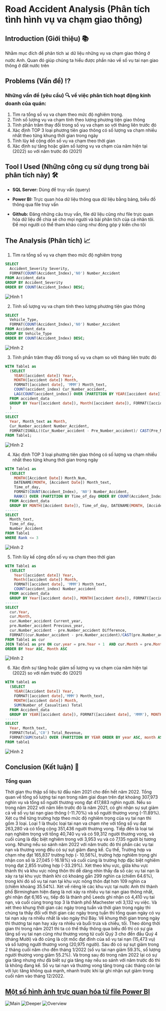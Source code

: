 # Road Accident Analysis (Phân tích tình hình vụ va chạm giao thông)

## Introduction (Giới thiệu) 📚

Nhằm mục đích để phân tích 📊 dữ liệu những vụ va chạm giao thông ở nước Anh. Quan đó giúp chúng ta hiểu được phần nào về số vụ tai nạn giao thông ở đất nước trên

## Problems (Vấn đề) ⁉️

### **Những vấn đề (yêu cầu) 🔍 về việc phân tích hoạt động kinh doanh của quán:**

1. Tìm ra tổng số vụ va chạm theo mức độ nghiêm trọng.
2. Tính số lượng vụ va chạm tính theo lượng phương tiện giao thông
3. Tính phần trăm thay đổi trong số vụ va chạm so với tháng liên trước đó
4. Xác định TOP 3 loại phương tiên giao thông có số lượng va chạm nhiều nhất theo từng khung thời gian trong ngày
5. Tính lũy kế cộng dồn số vụ va chạm theo thời gian
6. Xác định sự tăng hoặc giảm số lượng vụ va chạm của năm hiện tại (2022) so với năm trước đó (2021)

## Tool I Used (Những công cụ sử dụng trong bài phân tích này) 🛠️

- **SQL Server:** Dùng để truy vấn (query)

- **Power BI:** Trực quan hóa dữ liệu thông qua dữ liệu bằng bảng, biểu đồ thông qua file truy vấn 

- **Github:** Đăng những câu truy vấn, file dữ liệu cũng như file trực quan hóa dữ liệu để chia sẻ cho mọi người và bài phân tích của cá nhân tôi. Để mọi người có thể tham khảo cũng như đóng góp ý kiến cho tôi

## The Analysis (Phân tích) 📈

1. Tìm ra tổng số vụ va chạm theo mức độ nghiêm trọng
```sql
SELECT
  Accident_Severity Severity,
  FORMAT(COUNT(Accident_Index),'N0') Number_Accident
FROM Accident_data
GROUP BY Accident_Severity
ORDER BY COUNT(Accident_Index) DESC;
```
![Hình 1](Pictures/1.png)

2. Tính số lượng vụ va chạm tính theo lượng phương tiện giao thông
```sql
SELECT
  Vehicle_Type,
  FORMAT(COUNT(Accident_Index),'N0') Number_Accident
FROM Accident_data
GROUP BY Vehicle_Type
ORDER BY COUNT(Accident_Index) DESC;
```
![Hình 2](Pictures/2.png)

3. Tính phần trăm thay đổi trong số vụ va chạm so với tháng liên trước đó
```sql
WITH Table1 as
  (SELECT 
    YEAR([accident date]) Year,
    MONTH([accident date]) Month,
    FORMAT([accident date], 'MMM') Month_text,
    COUNT(accident_index) Cur_Number_accident,
    LAG(COUNT(accident_index)) OVER (PARTITION BY YEAR([accident date]) ORDER BY MONTH([accident date]) ASC) Pre_Number_accident
  FROM accident_data
  GROUP BY Year([accident date]), Month([accident date]), FORMAT([accident date], 'MMM')
  )
------
SELECT 
  Year, Month_text as Month,
  Cur_Number_accident Number_Accident,
  FORMAT(ISNULL((Cur_Number_accident - Pre_Number_accident)/ CAST(Pre_Number_accident as DECIMAL(10,2)),0),'P2') '% Change'
FROM Table1;
```
![Hình 2](Pictures/3.png)

4. Xác định TOP 3 loại phương tiên giao thông có số lượng va chạm nhiều nhất theo từng khung thời gian trong ngày
```sql
WITH Table1 as
  (SELECT 
    MONTH([Accident Date]) Month_Num,
    DATENAME(MONTH, [Accident Date]) Month_text,
    Time_of_day,
    FORMAT(COUNT(Accident_Index), 'N0') Number_Accident,
    RANK() OVER (PARTITION BY Time_of_day ORDER BY COUNT(Accident_Index) DESC) Rank
  FROM Accident_data
  GROUP BY MONTH([Accident Date]), Time_of_day, DATENAME(MONTH, [Accident Date]))
------
SELECT
  Month_text,
  Time_of_day,
  Number_Accident
FROM Table1
WHERE Rank <= 3
```
![Hình 2](Pictures/4.png)

5. Tính lũy kế cộng dồn số vụ va chạm theo thời gian
```sql
WITH Table1 as
  (SELECT 
    Year([accident date]) Year,
    Month([accident date]) Month,
    FORMAT([accident date], 'MMM') Month_text,
    COUNT(accident_index) Number_accident
  FROM accident_data  
  GROUP BY Year([accident date]), MONTH([accident date]), FORMAT([accident date], 'MMM'))
------
SELECT 
  cur.Year, 
  cur.Month,
  cur.Number_accident Current_year,
  pre.Number_accident Previous_year,
  cur.Number_accident - pre.Number_accident Difference,
  FORMAT((cur.Number_accident - pre.Number_accident)/CAST(pre.Number_accident as DECIMAL(10,2)),'P2') '% Difference'
FROM Table1 as cur
JOIN Table1 as pre ON cur.year = pre.Year + 1  AND cur.Month = pre.Month
ORDER BY Year ASC, Month ASC
```
![Hình 2](Pictures/5.png)

6. Xác định sự tăng hoặc giảm số lượng vụ va chạm của năm hiện tại (2022) so với năm trước đó (2021)
```sql
WITH table1 as
  (SELECT 
    YEAR([Accident Date]) Year,
    FORMAT([accident date],'MMM') Month_text,
    MONTH([accident date]) Month,
    SUM(Number_of_Casualties) Total
  FROM Accident_data
  GROUP BY YEAR([accident date]), FORMAT([accident date], 'MMM'), MONTH([accident date]))
------
SELECT 
  Year, Month_text,
  FORMAT(Total,'C0') Total_Revenue,
  FORMAT(SUM(total) OVER (PARTITION BY YEAR ORDER BY year ASC, month ASC),'C0') Accumulative_Total_Revenue
FROM table1 
```
![Hình 2](Pictures/6.png)

## Conclusion (Kết luận) 📝

### **Tổng quan** 
Thời gian thu thập số liệu từ đầu năm 2021 cho đến hết năm 2022.
Tổng quan về tổng số lượng tai nạn trong năm giai đoạn trên đạt khoảng 307,973 nghìn vụ và tổng số người thương vong đạt 417,883 nghìn người. Nếu so trong năm 2022 với năm liền trước đó là năm 2021, có ghi nhận sự sụt giảm cả về số vụ tai nạn giao thông (-11.70%) và số người thương vong (-11.89%).
Xét cụ thể từng trường hợp theo mức độ nghiêm trọng của vụ tai nạn thì gồm 3 loại. Loại 1 là thuộc loại tai nạn va chạm nhẹ với tổng số vụ đạt 263,280 và có tổng cộng 351,436 người thương vong. Tiếp đến là loại tai nạn nghiêm trọng với tổng 40,740 vụ và có 59,312 người thương vong, và cuối cùng là đặc biệt nghiêm trong với 3,953 vụ và có 7,135 người bị tương vong. Nhưng nếu so sánh năm 2022 với năm trước đó thì phần các vụ tai nạn và thương vong đều có sự sụt giảm đang kể. Cụ thể, Trường hợp va chạm nhẹ đạt 165,837 trường hợp (- 10.56%), trường hợp nghiêm trọng ghi nhận con số là 27,045 (-16.18%) và cuối cùng là trường hợp đặc biệt nghiêm trọng đạt 2,855 trường hợp (-33.29%).
Xét theo khu vực, giữa khu vực thành thị và khu vực nông thôn thì dễ dàng nhìn thấy đa số các vụ tai nạn là xảy ra tại khu vực thành khi có khoảng gần 299 nghìn ca (chiếm 64.6%), trong khi đó số vụ tai nan tại khu vực nông thôn đạt hơn 109 nghìn ca (chiếm khoảng 35.54%).
Xét về riêng lẻ các khu vực tại nước Anh thì thành phố Birmingham hiện đang là nơi xảy ra nhiều vụ tai nạn giao thông nhất, ghi nhận đạt 6,165 vụ, tiếp đó là thành phố Leeds ghi nhận có 4,410 vụ tai nạn, và cuối cùng trong top 3 là thành phố Machester với 3,132 vụ việc.
Và xét theo khung thời gian các ngày trong tuần và thời gian trong ngày thì chúng ta thấy đối với thời gian các ngày trong tuần thì tổng quan ngày có vụ tai nạn xảy ra nhiều nhất là vào ngày thứ Bảy. Về khung thời gian trong ngày thì thương tai nạn hay xảy ra nhiều và buổi trưa và chiều, tối.
Theo dòng thời gian thì trong năm 2021 thì ta có thể thấy thông qua biểu đồ thì có sự gia tăng số vụ tai nạn cũng như thương vong từ cuối Quý 3 cho đến đầu Quý 4 (tháng Mười) và đó cũng là cột mốc đạt đỉnh của số vụ tai nạn (15,473 vụ) và số lượng người thương vong (20,975 người). Sau đó có sự sụt giảm trong 2 tháng cuối năm cho đến tháng 1/2022 (số vụ tai nạn giảm 59.3%, số lượng người thương vong giảm 55.2%). Và trong sau đó trong năm 2022 lại có sự gia tăng nhưng như đã biết sự gia tăng này nếu so sánh với năm trước đó thì là không đang kể. Số vụ tai nạn và thương vong tăng trong các tháng còn lại với lực tăng không quá mạnh, nhanh trước khi lại ghi nhận sụt giảm trong cuối năm vào tháng 12/2022.

## [Một số hình ảnh trực quan hóa từ file Power BI](https://github.com/HuyNguyen255/Road-Accident/blob/d091aff509553a8e625e28d0153caf60820ddf1a/Road%20Accident%20Dashboard.pbix)

![Main](Pictures/Dashboard.png)
![Deeper](Pictures/Deeper.png)
![Overview](Pictures/Overview.png)


